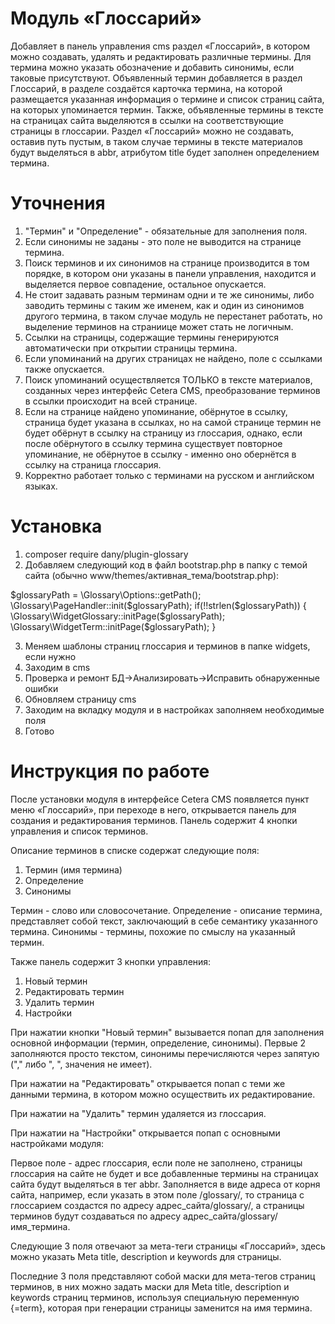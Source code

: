 
# Модуль «Глоссарий»
Добавляет в панель управления cms раздел «Глоссарий», в котором можно создавать, удалять и редактировать различные термины. Для термина можно указать обозначение и добавить синонимы, если таковые присутствуют. Объявленный термин добавляется в раздел Глоссарий, в разделе создаётся карточка термина, на которой размещается указанная информация о термине и список страниц сайта, на которых упоминается термин. Также, объявленные термины в тексте на страницах сайта выделяются в ссылки на соответствующие страницы в глоссарии. Раздел «Глоссарий» можно не создавать, оставив путь пустым, в таком случае термины в тексте материалов будут выделяться в abbr, атрибутом title будет заполнен определением термина.

# Уточнения
1. "Термин" и "Определение" - обязательные для заполнения поля.
2. Если синонимы не заданы - это поле не выводится на странице термина.
3. Поиск терминов и их синонимов на странице производится в том порядке, в котором они указаны в панели управления, находится и выделяется первое совпадение, остальное опускается.
4. Не стоит задавать разным терминам одни и те же синонимы, либо заводить термины с таким же именем, как и один из синонимов другого термина, в таком случае модуль не перестанет работать, но выделение терминов на страниице может стать не логичным.
5. Ссылки на страницы, содержащие термины генерируются автоматически при открытии страницы термина.
6. Если упоминаний на других страницах не найдено, поле с ссылками также опускается.
7. Поиск упоминаний осуществляется ТОЛЬКО в тексте материалов, созданных через интерфейс Cetera CMS, преобразование терминов в ссылки происходит на всей странице.
8. Если на странице найдено упоминание, обёрнутое в ссылку, страница будет указана в ссылках, но на самой странице термин не будет обёрнут в ссылку на страницу из глоссария, однако, если после обёрнутого в ссылку термина существует повторное упоминание, не обёрнутое в ссылку - именно оно обернётся в ссылку на страница глоссария.
9. Корректно работает только с терминами на русском и английском языках.

# Установка
1. composer require dany/plugin-glossary
2. Добавляем следующий код в файл bootstrap.php в папку с темой сайта (обычно www/themes/активная_тема/bootstrap.php):

$glossaryPath = \Glossary\Options::getPath();
\Glossary\PageHandler::init($glossaryPath);
if(!!strlen($glossaryPath)) {
	\Glossary\WidgetGlossary::initPage($glossaryPath);
	\Glossary\WidgetTerm::initPage($glossaryPath);
}

3. Меняем шаблоны страниц глоссария и терминов в папке widgets, если нужно
4. Заходим в cms
5. Проверка и ремонт БД->Анализировать->Исправить обнаруженные ошибки
6. Обновляем страницу cms
7. Заходим на вкладку модуля и в настройках заполняем необходимые поля
8. Готово


# Инструкция по работе
После установки модуля в интерфейсе Cetera CMS появляется пункт меню «Глоссарий», при переходе в него, открывается панель для создания и редактирования терминов. Панель содержит 4 кнопки управления и список терминов.

Описание терминов в списке содержат следующие поля:
1. Термин (имя термина)
2. Определение
3. Синонимы

Термин - слово или словосочетание. 
Определение - описание термина, представляет собой текст, заключающий в себе семантику указанного термина. 
Синонимы - термины, похожие по смыслу на указанный термин.

Также панель содержит 3 кнопки управления:
1. Новый термин
2. Редактировать термин
3. Удалить термин
4. Настройки

При нажатии кнопки "Новый термин" вызывается попап для заполнения основной информации (термин, определение, синонимы). Первые 2 заполняются просто текстом, синонимы перечисляются через запятую ("," либо ", ", значения не имеет).

При нажатии на "Редактировать" открывается попап с теми же данными термина, в котором можно осуществить их редактирование.

При нажатии на "Удалить" термин удаляется из глоссария.

При нажатии на "Настройки" открывается попап с основными настройками модуля:

Первое поле - адрес глоссария, если поле не заполнено, страницы глоссария на сайте не будет и все добавленные термины на страницах сайта будут выделяться в тег abbr. Заполняется в виде адреса от корня сайта, например, если указать в этом поле /glossary/, то страница с глоссарием создастся по адресу адрес_сайта/glossary/, а страницы терминов будут создаваться по адресу адрес_сайта/glossary/имя_термина.

Следующие 3 поля отвечают за мета-теги страницы «Глоссарий», здесь можно указать Meta title, description и keywords для страницы.

Последние 3 поля представляют собой маски для мета-тегов страниц терминов, в них можно задать маски для Meta title, description и keywords страниц терминов, используя специальную переменную {=term}, которая при генерации страницы заменится на имя термина.
